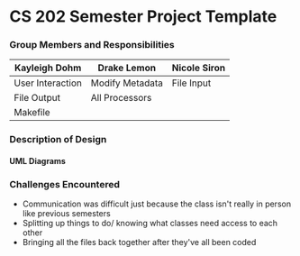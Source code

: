 # CS 202 Semester Project Template

### Group Members and Responsibilities
|**Kayleigh Dohm**|**Drake Lemon**|**Nicole Siron**|
|-----------------|---------------|----------------|
|User Interaction |Modify Metadata|   File Input   |
|   File Output   |All Processors |                |
|    Makefile     |               |                |

### Description of Design

#### UML Diagrams

### Challenges Encountered
* Communication was difficult just because the class isn't really in person like previous semesters
* Splitting up things to do/ knowing what classes need access to each other
* Bringing all the files back together after they've all been coded

